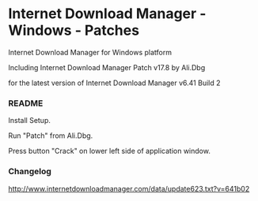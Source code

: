 #     Internet Download Manager - Windows - Patches

Internet Download Manager for Windows platform

Including Internet Download Manager Patch v17.8 by Ali.Dbg

for the latest version of Internet Download Manager v6.41 Build 2

### README

Install Setup.

Run "Patch" from Ali.Dbg.

Press button "Crack" on lower left side of application window.

### Changelog

http://www.internetdownloadmanager.com/data/update623.txt?v=641b02
